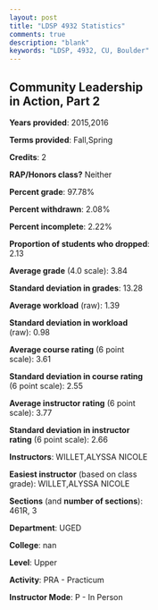 ```yaml
---
layout: post
title: "LDSP 4932 Statistics"
comments: true
description: "blank"
keywords: "LDSP, 4932, CU, Boulder"
--- 
```

<head>
<script src="https://ajax.googleapis.com/ajax/libs/jquery/2.1.3/jquery.min.js"></script>
<script src="https://dl.dropboxusercontent.com/s/pc42nxpaw1ea4o9/highcharts.js?dl=0"></script>
<!-- <script src="../assets/js/highcharts.js"></script> -->
<style type="text/css">@font-face {
	font-family: "Bebas Neue";
	src: url(https://www.filehosting.org/file/details/544349/BebasNeue%20Regular.otf) format("opentype");
	}
	h1.Bebas { 
		font-family: "Bebas Neue", Verdana, Tahoma;
	}
</style>
</head>
<body>
	<div id="container" style="float: right; width: 45%; height: 88%; margin-left: 2.5%; margin-right: 2.5%;"></div>
	<script language="JavaScript">
		$(document).ready(function() {
		var chart = {type: 'column'};
		var title = {text: 'Grade Distribution'};
		var xAxis = {categories: ['A','B','C','D','F'],crosshair: true};
		var yAxis = {min: 0,title: {text: 'Percentage'}};
		var tooltip = {headerFormat: '<center><b><span style="font-size:20px">{point.key}</span></b></center>',
		               pointFormat: '<td style="padding:0"><b>{point.y:.1f}%</b></td>',
		               footerFormat: '</table>',shared: true,useHTML: true};
		var plotOptions = {column: {pointPadding: 0.0,borderWidth: 0}};  
		var credits = {enabled: false};var series= [{name: 'Percent',data: [91.11,8.89,0.0,0.0,0.0,]}];
		var json = {};
		json.chart = chart;
		json.title = title;
		json.tooltip = tooltip;
		json.xAxis = xAxis;
		json.yAxis = yAxis;  
		json.series = series;
		json.plotOptions = plotOptions;  
		json.credits = credits;
		$('#container').highcharts(json);
	});
	</script>
</body>
			   
## Community Leadership in Action, Part 2

**Years provided**: 2015,2016

**Terms provided**: Fall,Spring

**Credits**: 2

**RAP/Honors class?** Neither

**Percent grade**: 97.78%

**Percent withdrawn**: 2.08%

**Percent incomplete**: 2.22%

**Proportion of students who dropped**: 2.13

**Average grade** (4.0 scale): 3.84

**Standard deviation in grades**: 13.28

**Average workload** (raw): 1.39

**Standard deviation in workload** (raw): 0.98

**Average course rating** (6 point scale): 3.61

**Standard deviation in course rating** (6 point scale): 2.55

**Average instructor rating** (6 point scale): 3.77

**Standard deviation in instructor rating** (6 point scale): 2.66

**Instructors**: WILLET,ALYSSA NICOLE

**Easiest instructor** (based on class grade): WILLET,ALYSSA NICOLE

**Sections** (and **number of sections**): 461R, 3

**Department**: UGED

**College**: nan

**Level**: Upper

**Activity**: PRA - Practicum

**Instructor Mode**: P  - In Person